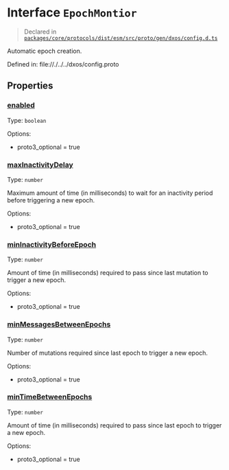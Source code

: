# Interface `EpochMontior`
> Declared in [`packages/core/protocols/dist/esm/src/proto/gen/dxos/config.d.ts`]()

Automatic epoch creation.

Defined in:
   file://./../../dxos/config.proto
## Properties
### [enabled]()
Type: <code>boolean</code>

Options:
  - proto3_optional = true

### [maxInactivityDelay]()
Type: <code>number</code>

Maximum amount of time (in milliseconds) to wait for an inactivity period before triggering a new epoch.

Options:
  - proto3_optional = true

### [minInactivityBeforeEpoch]()
Type: <code>number</code>

Amount of time (in milliseconds) required to pass since last mutation to trigger a new epoch.

Options:
  - proto3_optional = true

### [minMessagesBetweenEpochs]()
Type: <code>number</code>

Number of mutations required since last epoch to trigger a new epoch.

Options:
  - proto3_optional = true

### [minTimeBetweenEpochs]()
Type: <code>number</code>

Amount of time (in milliseconds) required to pass since last epoch to trigger a new epoch.

Options:
  - proto3_optional = true

    
